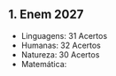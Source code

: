 ## 1. Enem 2027

- Linguagens: 31 Acertos
- Humanas: 32 Acertos
- Natureza: 30 Acertos
- Matemática: 